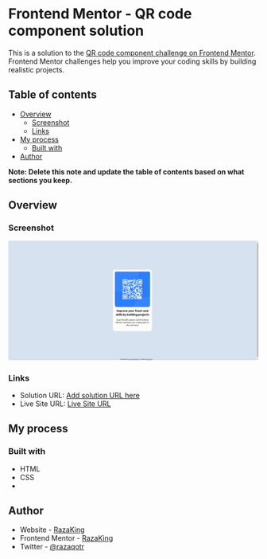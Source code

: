 
# Frontend Mentor - QR code component solution

This is a solution to the [QR code component challenge on Frontend Mentor](https://www.frontendmentor.io/challenges/qr-code-component-iux_sIO_H). Frontend Mentor challenges help you improve your coding skills by building realistic projects. 

## Table of contents

- [Overview](#overview)
  - [Screenshot](#screenshot)
  - [Links](#links)
- [My process](#my-process)
  - [Built with](#built-with)
- [Author](#author)


**Note: Delete this note and update the table of contents based on what sections you keep.**

## Overview

### Screenshot
 <img src="screenshot.png" alt="screenshot" style="max-width: 100%;">



### Links

- Solution URL: [Add solution URL here](https://your-solution-url.com)
- Live Site URL: [ Live Site URL](https://qr-code-component-orcin-phi.vercel.app/)

## My process

### Built with
- HTML
- CSS 
- 


## Author

- Website - [RazaKing](https://)
- Frontend Mentor - [RazaKing](https://www.frontendmentor.io/profile/RazaqKING)
- Twitter - [@razaqotr](https://www.twitter.com/razaqotr)

